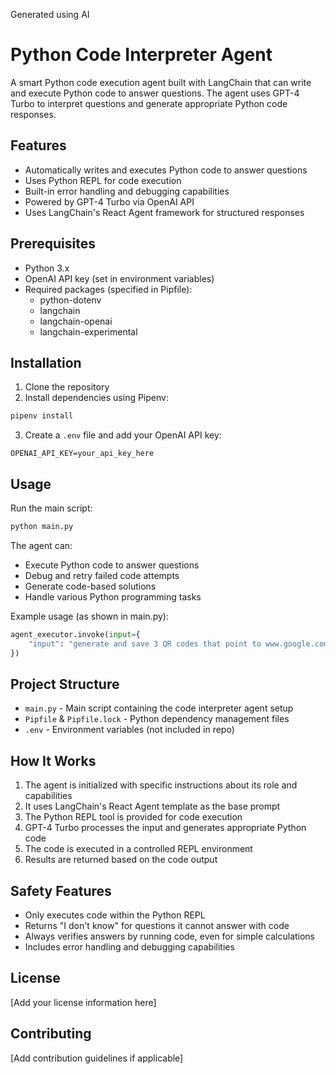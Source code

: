 Generated using AI

# Python Code Interpreter Agent

A smart Python code execution agent built with LangChain that can write and execute Python code to answer questions. The agent uses GPT-4 Turbo to interpret questions and generate appropriate Python code responses.

## Features

- Automatically writes and executes Python code to answer questions
- Uses Python REPL for code execution
- Built-in error handling and debugging capabilities
- Powered by GPT-4 Turbo via OpenAI API
- Uses LangChain's React Agent framework for structured responses

## Prerequisites

- Python 3.x
- OpenAI API key (set in environment variables)
- Required packages (specified in Pipfile):
  - python-dotenv
  - langchain
  - langchain-openai
  - langchain-experimental

## Installation

1. Clone the repository
2. Install dependencies using Pipenv:
```bash
pipenv install
```
3. Create a `.env` file and add your OpenAI API key:
```
OPENAI_API_KEY=your_api_key_here
```

## Usage

Run the main script:

```bash
python main.py
```

The agent can:
- Execute Python code to answer questions
- Debug and retry failed code attempts
- Generate code-based solutions
- Handle various Python programming tasks

Example usage (as shown in main.py):
```python
agent_executor.invoke(input={
    "input": "generate and save 3 QR codes that point to www.google.com"
})
```

## Project Structure

- `main.py` - Main script containing the code interpreter agent setup
- `Pipfile` & `Pipfile.lock` - Python dependency management files
- `.env` - Environment variables (not included in repo)

## How It Works

1. The agent is initialized with specific instructions about its role and capabilities
2. It uses LangChain's React Agent template as the base prompt
3. The Python REPL tool is provided for code execution
4. GPT-4 Turbo processes the input and generates appropriate Python code
5. The code is executed in a controlled REPL environment
6. Results are returned based on the code output

## Safety Features

- Only executes code within the Python REPL
- Returns "I don't know" for questions it cannot answer with code
- Always verifies answers by running code, even for simple calculations
- Includes error handling and debugging capabilities

## License

[Add your license information here]

## Contributing

[Add contribution guidelines if applicable]
